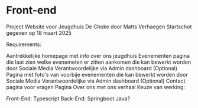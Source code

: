 # Front-end
Project Website voor Jeugdhuis De Choke door Matts Verhaegen Startschot gegeven op 18 maart 2025

Requirements:

Aantrekkelijke homepage met info over ons jeugdhuis
Evenementen pagina die laat zien welke evenemeten er zitten aankomen die kan bewerkt worden door Sociale Media Verantwoordelijke via Admin dashboard
(Optional) Pagina met foto's van voorbije evenementen die kan bewerkt worden door Sociale Media Verantwoordelijke via Admin dashboard
(Optional) Contact pagina voor vragen
Pagina Over ons met ons verhaal
Keuze van werking:

Front-End: Typescript
Back-End: Springboot Java?